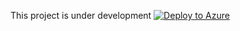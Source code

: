 This project is under development
[![Deploy to Azure](https://aka.ms/deploytoazurebutton)](https://portal.azure.com/#create/Microsoft.Template/uri/https://github.com/logzio/logzio-azure-serverless-py/blob/master/deployments/azuredeploylogs.json)
